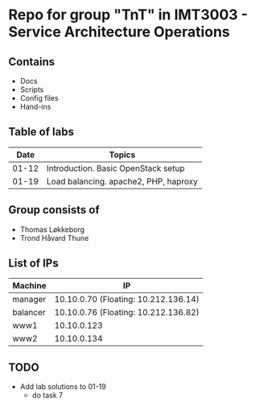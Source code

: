 # Repo for group "TnT" in IMT3003 - Service Architecture Operations

## Contains

* Docs
* Scripts
* Config files
* Hand-ins

## Table of labs

Date        | Topics
------------| -------------------------------------
01-12       | Introduction. Basic OpenStack setup
01-19       | Load balancing. apache2, PHP, haproxy

## Group consists of

* Thomas Løkkeborg
* Trond Håvard Thune

## List of IPs

Machine             | IP
--------------------|-------------------------------------
manager             | 10.10.0.70 (Floating: 10.212.136.14)
balancer            | 10.10.0.76 (Floating: 10.212.136.82)
www1                | 10.10.0.123
www2                | 10.10.0.134


## TODO

* Add lab solutions to 01-19
    * do task 7
